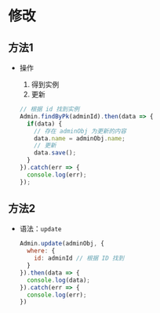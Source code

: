 # 修改

## 方法1

+ 操作

  1. 得到实例
  2. 更新

  ```js
  // 根据 id 找到实例
  Admin.findByPk(adminId).then(data => {
    if(data) {
      // 存在 adminObj 为更新的内容
      data.name = adminObj.name;
      // 更新
      data.save();
    }
  }).catch(err => {
    console.log(err);
  });
  ```

## 方法2

+ 语法：`update`

  ```js
  Admin.update(adminObj, {
    where: {
      id: adminId // 根据 ID 找到
    }
  }).then(data => {
    console.log(data);
  }).catch(err => {
    console.log(err);
  })
  ```
